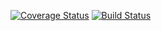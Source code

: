 [![Coverage Status](https://coveralls.io/repos/github/seanpanpan321/CS6063_HW1/badge.svg?branch=main)](https://coveralls.io/github/seanpanpan321/CS6063_HW1?branch=main&v=1)
[![Build Status](https://app.travis-ci.com/seanpanpan321/CS6063_HW1.svg?branch=main)](https://app.travis-ci.com/seanpanpan321/CS6063_HW1)
